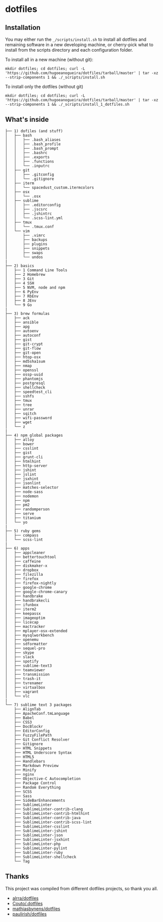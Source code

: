 # dotfiles

## Installation ##
You may either run the `_/scripts/install.sh` to install all dotfiles and
remaining software in a new developing machine, or cherry-pick what to install
from the scripts directory and each configuration folder.

To install all in a new machine (without git):
```
mkdir dotfiles; cd dotfiles; curl -L 'https://github.com/hugoeanogueira/dotfiles/tarball/master' | tar -xz --strip-components 1 && ./_scripts/install.sh
```

To install only the dotfiles (without git)
```
mkdir dotfiles; cd dotfiles; curl -L 'https://github.com/hugoeanogueira/dotfiles/tarball/master' | tar -xz --strip-components 1 && ./_scripts/install_1_dotfiles.sh
```

## What's inside ##
```
├── 1) dofiles (and stuff)
│   ├── bash
│   │   ├── .bash_aliases
│   │   ├── .bash_profile
│   │   ├── .bash_prompt
│   │   ├── .bashrc
│   │   ├── .exports
│   │   ├── .functions
│   │   └── .inputrc
│   ├── git
│   │   ├── .gitconfig
│   │   └── .gitignore
│   ├── iterm
│   │   └── spacedust_custom.itermcolors
│   ├── osx
│   │   └── .osx
│   ├── sublime
│   │   ├── .editorconfig
│   │   ├── .jscsrc
│   │   ├── .jshintrc
│   │   └── .scss-lint.yml
│   ├── tmux
│   │   └── .tmux.conf
│   └── vim
│       ├── .vimrc
│       ├── backups
│       ├── plugins
│       ├── snippets
│       ├── swaps
│       └── undos
|
├── 2) basics
│   ├── 1 Command Line Tools
│   ├── 2 Homebrew
│   ├── 3 Git
│   ├── 4 SSH
│   ├── 5 NVM, node and npm
│   ├── 6 PyEnv
│   ├── 7 RbEnv
│   ├── 8 JEnv
│   └── 9 Go
|
├── 3) brew formulas
│   ├── ack
│   ├── ansible
│   ├── apg
│   ├── autoenv
│   ├── autoconf
│   ├── gist
│   ├── git-crypt
│   ├── git-flow
│   ├── git-open
│   ├── htop-osx
│   ├── md5sha1sum
│   ├── nmap
│   ├── openssl
│   ├── ossp-uuid
│   ├── phantomjs
│   ├── postgresql
│   ├── shellcheck
│   ├── speedtest_cli
│   ├── sshfs
│   ├── tmux
│   ├── tree
│   ├── unrar
│   ├── sqitch
│   ├── wifi-password
│   ├── wget
│   └── z
|
├── 4) npm global packages
│   ├── alloy
│   ├── bower
│   ├── csslint
│   ├── gist
│   ├── grunt-cli
│   ├── htmlhint
│   ├── http-server
│   ├── jshint
│   ├── jslint
│   ├── jsxhint
│   ├── jsonlint
│   ├── matches-selector
│   ├── node-sass
│   ├── nodemon
│   ├── npm
│   ├── pm2
│   ├── randomperson
│   ├── serve
│   ├── titanium
│   └── yo
|
├── 5) ruby gems
│   ├── compass
│   └── scss-lint
|
├── 6) apps
│   ├── appcleaner
│   ├── bettertouchtool
│   ├── caffeine
│   ├── diskmaker-x
│   ├── dropbox
│   ├── filezilla
│   ├── firefox
│   ├── firefox-nightly
│   ├── google-chrome
│   ├── google-chrome-canary
│   ├── handbrake
│   ├── handbrakecli
│   ├── ifunbox
│   ├── iterm2
│   ├── keepassx
│   ├── imageoptim
│   ├── licecap
│   ├── mactracker
│   ├── mplayer-osx-extended
│   ├── mysqlworkbench
│   ├── openemu
│   ├── sdformatter
│   ├── sequel-pro
│   ├── skype
│   ├── slack
│   ├── spotify
│   ├── sublime-text3
│   ├── teamviewer
│   ├── transmission
│   ├── trash-it
│   ├── tvrenamer
│   ├── virtualbox
│   ├── vagrant
│   └── vlc
|
└── 7) sublime text 3 packages
    ├── AlignTab
    ├── ApacheConf.tmLanguage
    ├── Babel
    ├── CSS3
    ├── DocBlockr
    ├── EditorConfig
    ├── FuzzyFilePath
    ├── Git Conflict Resolver
    ├── Gitignore
    ├── HTML Snippets
    ├── HTML Underscore Syntax
    ├── HTML5
    ├── Handlebars
    ├── Markdown Preview
    ├── Minify
    ├── nginx
    ├── Objective-C Autocompletion
    ├── Package Control
    ├── Random Everything
    ├── SCSS
    ├── Sass
    ├── SideBarEnhancements
    ├── SublimeLinter
    ├── SublimeLinter-contrib-clang
    ├── SublimeLinter-contrib-htmlhint
    ├── SublimeLinter-contrib-java
    ├── SublimeLinter-contrib-scss-lint
    ├── SublimeLinter-csslint
    ├── SublimeLinter-jshint
    ├── SublimeLinter-json
    ├── SublimeLinter-jsxhint
    ├── SublimeLinter-php
    ├── SublimeLinter-pylint
    ├── SublimeLinter-ruby
    ├── SublimeLinter-shellcheck
    └── Tag
```

## Thanks ##
This project was compiled from different dotfiles projects, so thank you all.
- [alrra/dotfiles](https://github.com/alrra/dotfiles)  
- [Couto/.dotfiles](https://github.com/Couto/.dotfiles)  
- [mathiasbynens/dotfiles](https://github.com/mathiasbynens/dotfiles)  
- [paulirish/dotfiles](https://github.com/paulirish/dotfiles)  
